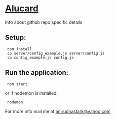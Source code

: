 # [Alucard][1]

Info about github repo specific details

## Setup:

```
 npm install
 cp server/config_example.js server/config.js
 cp config_example.js config.js
```

## Run the application:

```
 npm start
```

or if nodemon is installed:

```
 nodemon
```

For more info mail me at anirudhastark@yahoo.com


[1]: http://alucard.anirudha.org
